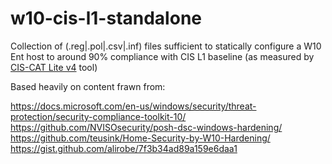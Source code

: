 # w10-cis-l1-standalone
Collection of (.reg|.pol|.csv|.inf) files sufficient to statically configure a W10 Ent host to around 90% compliance with CIS L1 baseline (as measured by [CIS-CAT Lite v4](https://www.cisecurity.org/blog/introducing-cis-cat-lite/) tool)

Based heavily on content frawn from:

https://docs.microsoft.com/en-us/windows/security/threat-protection/security-compliance-toolkit-10/<br>
https://github.com/NVISOsecurity/posh-dsc-windows-hardening/<br>
https://github.com/teusink/Home-Security-by-W10-Hardening/<br>
https://gist.github.com/alirobe/7f3b34ad89a159e6daa1<br>
